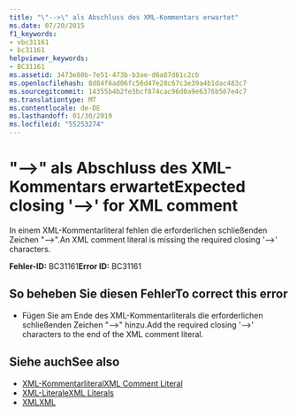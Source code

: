 ```yaml
---
title: "\"-->\" als Abschluss des XML-Kommentars erwartet"
ms.date: 07/20/2015
f1_keywords:
- vbc31161
- bc31161
helpviewer_keywords:
- BC31161
ms.assetid: 3473e80b-7e51-473b-b3ae-d6a87d61c2cb
ms.openlocfilehash: 8d84f6ad06fc56d47e28c67c3e39a4b1dac483c7
ms.sourcegitcommit: 14355b4b2fe5bcf874cac96d0a9e6376b567e4c7
ms.translationtype: MT
ms.contentlocale: de-DE
ms.lasthandoff: 01/30/2019
ms.locfileid: "55253274"
---
```

# <a name="expected-closing----for-xml-comment"></a><span data-ttu-id="991c1-102">"-->" als Abschluss des XML-Kommentars erwartet</span><span class="sxs-lookup"><span data-stu-id="991c1-102">Expected closing '-->' for XML comment</span></span>
<span data-ttu-id="991c1-103">In einem XML-Kommentarliteral fehlen die erforderlichen schließenden Zeichen "-->".</span><span class="sxs-lookup"><span data-stu-id="991c1-103">An XML comment literal is missing the required closing '-->' characters.</span></span>  
  
 <span data-ttu-id="991c1-104">**Fehler-ID:** BC31161</span><span class="sxs-lookup"><span data-stu-id="991c1-104">**Error ID:** BC31161</span></span>  
  
## <a name="to-correct-this-error"></a><span data-ttu-id="991c1-105">So beheben Sie diesen Fehler</span><span class="sxs-lookup"><span data-stu-id="991c1-105">To correct this error</span></span>  
  
-   <span data-ttu-id="991c1-106">Fügen Sie am Ende des XML-Kommentarliterals die erforderlichen schließenden Zeichen "-->" hinzu.</span><span class="sxs-lookup"><span data-stu-id="991c1-106">Add the required closing '-->' characters to the end of the XML comment literal.</span></span>  
  
## <a name="see-also"></a><span data-ttu-id="991c1-107">Siehe auch</span><span class="sxs-lookup"><span data-stu-id="991c1-107">See also</span></span>
- [<span data-ttu-id="991c1-108">XML-Kommentarliteral</span><span class="sxs-lookup"><span data-stu-id="991c1-108">XML Comment Literal</span></span>](../../visual-basic/language-reference/xml-literals/xml-comment-literal.md)
- [<span data-ttu-id="991c1-109">XML-Literale</span><span class="sxs-lookup"><span data-stu-id="991c1-109">XML Literals</span></span>](../../visual-basic/language-reference/xml-literals/index.md)
- [<span data-ttu-id="991c1-110">XML</span><span class="sxs-lookup"><span data-stu-id="991c1-110">XML</span></span>](../../visual-basic/programming-guide/language-features/xml/index.md)

